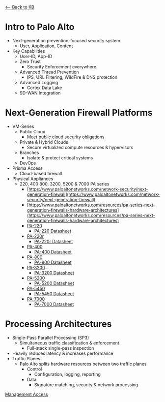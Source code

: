[ <-- Back to KB](https://schlangens.github.io/knowledge-base/)

# Intro to Palo Alto
- Next-generation prevention-focused security system
    - User, Application, Content
- Key Capabilities
    - User-ID, App-ID
    - Zero Trust
        + Security Enforcement everywhere
    - Advanced Thread Prevention
        + IPS, URL Filtering, WildFire & DNS protection
    - Advanced Logging
        + Cortex Data Lake
    - SD-WAN Integration

# Next-Generation Firewall Platforms
- VM-Series
    - Public Cloud
        + Meet public cloud security obligations
    - Private & Hybrid Clouds
        + Secure virtualized compute resources & hypervisors
    - Branches
        + Isolate & protect critical systems
    - DevOps
- Prisma Access
    - Cloud-based firewall
- Physical Appliances
    - 220, 400 800, 3200, 5200 & 7000 PA series
        + [https://www.paloaltonetworks.com/network-security/next-generation-firewall](https://www.paloaltonetworks.com/network-security/next-generation-firewall)
        + [https://www.paloaltonetworks.com/resources/pa-series-next-generation-firewalls-hardware-architectures](https://www.paloaltonetworks.com/resources/pa-series-next-generation-firewalls-hardware-architectures)
        + [PA-220](https://www.paloaltonetworks.com/network-security/next-generation-firewall/pa-220)
            - [PA-220 Datasheet](https://www.paloaltonetworks.com/resources/datasheets/pa-220-specsheet)
        + [PA-220r](https://www.paloaltonetworks.com/network-security/next-generation-firewall/pa-220r)
            - [PA-220r Datasheet](https://www.paloaltonetworks.com/resources/datasheets/pa-220r)
        + [PA-400](https://www.paloaltonetworks.com/network-security/next-generation-firewall/pa-400-series)
            - [PA-400 Datasheet](https://www.paloaltonetworks.com/resources/datasheets/pa-400-series)
        + [PA-800](https://www.paloaltonetworks.com/network-security/next-generation-firewall/pa-800-series)
            - [PA-800 Datasheet](https://www.paloaltonetworks.com/resources/datasheets/pa-800-series-datasheet)
        + [PA-3200](https://www.paloaltonetworks.com/network-security/next-generation-firewall/pa-3200-series)
            - [PA-3200 Datasheet](https://www.paloaltonetworks.com/resources/datasheets/pa-3200-series)
        + [PA-5200](https://www.paloaltonetworks.com/network-security/next-generation-firewall/pa-5200-series)
            - [PA-5200 Datasheet](https://www.paloaltonetworks.com/resources/datasheets/pa-5200-series-specsheet)
        + [PA-5450](https://www.paloaltonetworks.com/network-security/next-generation-firewall/pa-5450-series)
            - [PA-5450 Datasheet](https://www.paloaltonetworks.com/network-security/next-generation-firewall/pa-5450-series)
        + [PA-7000](https://www.paloaltonetworks.com/network-security/next-generation-firewall/pa-7000-series)
            - [PA-7000 Datasheet](https://www.paloaltonetworks.com/resources/datasheets/pa-7000-series)
# Processing Architectures
- Single-Pass Parallel Processing (SP3)
    - Simultaneous traffic classification & enforcement
        + Full-stack single-pass inspection
- Heavily reduces latency & increases performance 
- Traffic Planes
    - Palo Alto splits hardware resources between two traffic planes
        + Control
            * Configuration, logging, reporting
        + Data
            * Signature matching, security & network processing

[Management Access](https://github.com/schlangens/knowledge-base/blob/main/Palo%20Alto%20Essentials/management-access.md)    
